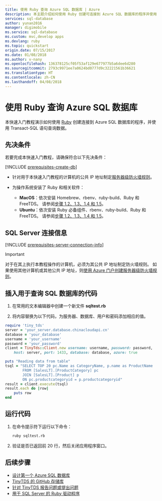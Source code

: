 ```yaml
---
title: 使用 Ruby 查询 Azure SQL 数据库 | Azure
description: 本主题介绍如何使用 Ruby 创建可连接到 Azure SQL 数据库的程序并使用 Transact-SQL 语句对其进行查询。
services: sql-database
author: yunan2016
manager: digimobile
ms.service: sql-database
ms.custom: mvc,develop apps
ms.devlang: ruby
ms.topic: quickstart
origin.date: 07/15/2017
ms.date: 01/08/2018
ms.author: v-nany
ms.openlocfilehash: 136378125cf05f53af129e677977b5a6dee6d280
ms.sourcegitcommit: 2793c9971ee7a0624bd0777d9c32221561b36621
ms.translationtype: HT
ms.contentlocale: zh-CN
ms.lasthandoff: 04/08/2018
---
```

# <a name="use-ruby-to-query-an-azure-sql-database"></a>使用 Ruby 查询 Azure SQL 数据库

本快速入门教程演示如何使用 [Ruby](https://www.ruby-lang.org) 创建连接到 Azure SQL 数据库的程序，并使用 Transact-SQL 语句查询数据。

## <a name="prerequisites"></a>先决条件

若要完成本快速入门教程，请确保符合以下先决条件：

[!INCLUDE [prerequisites-create-db](../../includes/sql-database-connect-query-prerequisites-create-db-includes.md)]

- 针对用于本快速入门教程的计算机的公共 IP 地址制定[服务器级防火墙规则](sql-database-get-started-portal.md#create-a-server-level-firewall-rule)。

- 为操作系统安装了 Ruby 和相关软件：
    - **MacOS**：依次安装 Homebrew、rbenv、ruby-build、Ruby 和 FreeTDS。 请参阅[步骤 1.2、1.3、1.4 和 1.5](https://www.microsoft.com/sql-server/developer-get-started/ruby/mac/)。
    - **Ubuntu**：依次安装 Ruby 必备组件、rbenv、ruby-build、Ruby 和 FreeTDS。 请参阅[步骤 1.2、1.3、1.4 和 1.5](https://www.microsoft.com/sql-server/developer-get-started/ruby/ubuntu/)。

## <a name="sql-server-connection-information"></a>SQL Server 连接信息

[!INCLUDE [prerequisites-server-connection-info](../../includes/sql-database-connect-query-prerequisites-server-connection-info-includes.md)]

> [!IMPORTANT]
> 对于在其上执行本教程操作的计算机，必须为其公共 IP 地址制定防火墙规则。 如果使用其他计算机或其他公共 IP 地址，则[使用 Azure 门户创建服务器级防火墙规则](sql-database-get-started-portal.md#create-a-server-level-firewall-rule)。 

## <a name="insert-code-to-query-sql-database"></a>插入用于查询 SQL 数据库的代码

1. 在常用的文本编辑器中创建一个新文件 **sqltest.rb**

2. 将内容替换为以下代码，为服务器、数据库、用户和密码添加相应的值。

```ruby
require 'tiny_tds'
server = 'your_server.database.chinacloudapi.cn'
database = 'your_database'
username = 'your_username'
password = 'your_password'
client = TinyTds::Client.new username: username, password: password, 
    host: server, port: 1433, database: database, azure: true

puts "Reading data from table"
tsql = "SELECT TOP 20 pc.Name as CategoryName, p.name as ProductName
        FROM [SalesLT].[ProductCategory] pc
        JOIN [SalesLT].[Product] p
        ON pc.productcategoryid = p.productcategoryid"
result = client.execute(tsql)
result.each do |row|
    puts row
end
```

## <a name="run-the-code"></a>运行代码

1. 在命令提示符下运行以下命令：

   ```bash
   ruby sqltest.rb
   ```

2. 验证是否已返回前 20 行，然后关闭应用程序窗口。


## <a name="next-steps"></a>后续步骤
- [设计第一个 Azure SQL 数据库](sql-database-design-first-database.md)
- [TinyTDS 的 GitHub 存储库](https://github.com/rails-sqlserver/tiny_tds)
- [针对 TinyTDS 报告问题或提出问题](https://github.com/rails-sqlserver/tiny_tds/issues)
- [用于 SQL Server 的 Ruby 驱动程序](https://docs.microsoft.com/sql/connect/ruby/ruby-driver-for-sql-server/)
